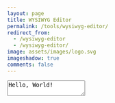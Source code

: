 ```yaml
---
layout: page
title: WYSIWYG Editor
permalink: /tools/wysiwyg-editor/
redirect_from:
  - /wysiwyg-editor
  - /wysiwyg-editor/
image: assets/images/logo.svg
imageshadow: true
comments: false
---
```




<script src="https://cdn.tiny.cloud/1/no-api-key/tinymce/5/tinymce.min.js" referrerpolicy="origin"></script>
  <script type="text/javascript">
  tinymce.init({
    selector: '#sysa'
  });
  </script>
<form method="post">
    <textarea id="sysa">Hello, World!</textarea>
  </form>
